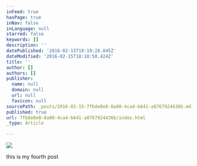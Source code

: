 ```yaml
---
inFeed: true
hasPage: true
inNav: false
inLanguage: null
starred: false
keywords: []
description: ''
datePublished: '2016-02-15T18:19:28.845Z'
dateModified: '2016-02-15T18:18:50.424Z'
title: ''
author: []
authors: []
publisher:
  name: null
  domain: null
  url: null
  favicon: null
sourcePath: _posts/2016-02-15-7fbde0e8-8a80-4ca4-b641-a8767924436b.md
published: true
url: 7fbde0e8-8a80-4ca4-b641-a8767924436b/index.html
_type: Article

---
```

![](https://the-grid-user-content.s3-us-west-2.amazonaws.com/c0e3135a-b243-453d-882b-deb4c65eb773.png)

this is my fourth post